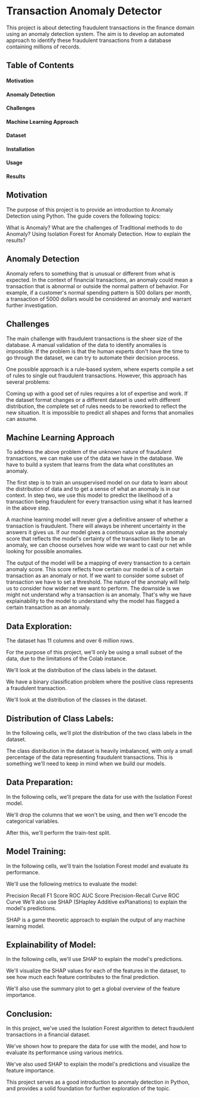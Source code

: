 # Transaction Anomaly Detector
This project is about detecting fraudulent transactions in the finance domain using an anomaly detection system. The aim is to develop an automated approach to identify these fraudulent transactions from a database containing millions of records.

## Table of Contents
#### Motivation
#### Anomaly Detection
#### Challenges
#### Machine Learning Approach
#### Dataset
#### Installation
#### Usage
#### Results


## Motivation
The purpose of this project is to provide an introduction to Anomaly Detection using Python. The guide covers the following topics:

What is Anomaly?
What are the challenges of Traditional methods to do Anomaly?
Using Isolation Forest for Anomaly Detection.
How to explain the results?

## Anomaly Detection
Anomaly refers to something that is unusual or different from what is expected. In the context of financial transactions, an anomaly could mean a transaction that is abnormal or outside the normal pattern of behavior. For example, if a customer's normal spending pattern is 500 dollars per month, a transaction of 5000 dollars would be considered an anomaly and warrant further investigation.

## Challenges
The main challenge with fraudulent transactions is the sheer size of the database. A manual validation of the data to identify anomalies is impossible. If the problem is that the human experts don't have the time to go through the dataset, we can try to automate their decision process.

One possible approach is a rule-based system, where experts compile a set of rules to single out fraudulent transactions. However, this approach has several problems:

Coming up with a good set of rules requires a lot of expertise and work.
If the dataset format changes or a different dataset is used with different distribution, the complete set of rules needs to be reworked to reflect the new situation.
It is impossible to predict all shapes and forms that anomalies can assume.

## Machine Learning Approach
To address the above problem of the unknown nature of fraudulent transactions, we can make use of the data we have in the database. We have to build a system that learns from the data what constitutes an anomaly.

The first step is to train an unsupervised model on our data to learn about the distribution of data and to get a sense of what an anomaly is in our context. In step two, we use this model to predict the likelihood of a transaction being fraudulent for every transaction using what it has learned in the above step.

A machine learning model will never give a definitive answer of whether a transaction is fraudulent. There will always be inherent uncertainty in the answers it gives us. If our model gives a continuous value as the anomaly score that reflects the model's certainty of the transaction likely to be an anomaly, we can choose ourselves how wide we want to cast our net while looking for possible anomalies.

The output of the model will be a mapping of every transaction to a certain anomaly score. This score reflects how certain our model is of a certain transaction as an anomaly or not. If we want to consider some subset of transaction we have to set a threshold. The nature of the anomaly will help us to consider how wider net we want to perform. The downside is we might not understand why a transaction is an anomaly. That's why we have explainability to the model to understand why the model has flagged a certain transaction as an anomaly.

## Data Exploration:

The dataset has 11 columns and over 6 million rows.

For the purpose of this project, we'll only be using a small subset of the data, due to the limitations of the Colab instance.

We'll look at the distribution of the class labels in the dataset.

We have a binary classification problem where the positive class represents a fraudulent transaction.

We'll look at the distribution of the classes in the dataset.

## Distribution of Class Labels:

In the following cells, we'll plot the distribution of the two class labels in the dataset.

The class distribution in the dataset is heavily imbalanced, with only a small percentage of the data representing fraudulent transactions. This is something we'll need to keep in mind when we build our models.

## Data Preparation:

In the following cells, we'll prepare the data for use with the Isolation Forest model.

We'll drop the columns that we won't be using, and then we'll encode the categorical variables.

After this, we'll perform the train-test split.

## Model Training:

In the following cells, we'll train the Isolation Forest model and evaluate its performance.

We'll use the following metrics to evaluate the model:

Precision
Recall
F1 Score
ROC AUC Score
Precision-Recall Curve
ROC Curve
We'll also use SHAP (SHapley Additive exPlanations) to explain the model's predictions.

SHAP is a game theoretic approach to explain the output of any machine learning model.

## Explainability of Model:

In the following cells, we'll use SHAP to explain the model's predictions.

We'll visualize the SHAP values for each of the features in the dataset, to see how much each feature contributes to the final prediction.

We'll also use the summary plot to get a global overview of the feature importance.

## Conclusion:

In this project, we've used the Isolation Forest algorithm to detect fraudulent transactions in a financial dataset.

We've shown how to prepare the data for use with the model, and how to evaluate its performance using various metrics.

We've also used SHAP to explain the model's predictions and visualize the feature importance.

This project serves as a good introduction to anomaly detection in Python, and provides a solid foundation for further exploration of the topic.
